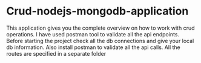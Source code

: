 # Crud-nodejs-mongodb-application
This application gives you the complete overview on how to work with crud operations. I have used postman tool to validate all the api endpoints. Before starting the project check all the db connections and give your local db information. Also install postman to validate all the api calls. All the routes are specified in a separate folder

